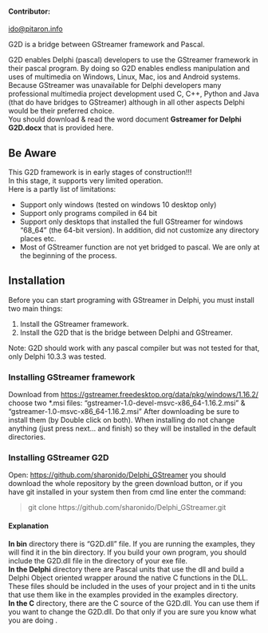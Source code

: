 #### Contributor:
ido@pitaron.info

G2D is a bridge between GStreamer framework and Pascal. 

G2D enables Delphi (pascal) developers to use the GStreamer framework in their pascal program. By doing so G2D enables endless manipulation and uses of multimedia on Windows, Linux, Mac, ios and Android systems. Because GStreamer was unavailable for Delphi developers many professional multimedia project development used C, C++, Python and Java (that do have bridges to GStreamer) although in all other aspects Delphi would be their preferred choice.  
You should download & read the word document **Gstreamer for Delphi G2D.docx** that is provided here.
  
## Be Aware
This G2D framework is in early stages of construction!!!  
In this stage, it supports very limited operation.  
Here is a partly list of limitations:
-	Support only windows (tested on windows 10 desktop only)
-	Support only programs compiled in 64 bit
-	Support only desktops that installed the full GStreamer for windows “68_64” (the 64-bit version). In addition, did not customize any directory places etc.
-	Most of GStreamer function are not yet bridged to pascal. We are only at the beginning of the process.    
## Installation
Before you can start programing with GStreamer in Delphi, you must install two main things:
1.	Install the GStreamer framework.
2.	Install the G2D that is the bridge between Delphi and GStreamer.

Note: G2D should work with any pascal compiler but was not tested for that, only Delphi 10.3.3 was tested.
### Installing GStreamer framework
Download from https://gstreamer.freedesktop.org/data/pkg/windows/1.16.2/ 
choose two *.msi files: “gstreamer-1.0-devel-msvc-x86_64-1.16.2.msi” & “gstreamer-1.0-msvc-x86_64-1.16.2.msi”
After downloading be sure to install them (by Double click on both). When installing do not change anything (just press next… and finish) so they will be installed in the default directories.  
### Installing GStreamer G2D
Open: https://github.com/sharonido/Delphi_GStreamer you should download the whole repository by the green download button, or if you have git installed in your system then from cmd line enter the command:  
> git clone https://<i></i>github.com/sharonido/Delphi_GStreamer.git   
#### Explanation
**In bin** directory there is  “G2D.dll” file. If you are running the examples, they will find it in the bin directory. If you build your own program, you should include the G2D.dll file in the directory of your exe file.   
**In the Delphi** directory there are Pascal units that use the dll and build a Delphi Object oriented wrapper around the native C functions in the DLL. These files should be included in the uses of your project and in ti the units that use them like in the examples provided in the examples directory.  
**In the C** directory, there are the C source of the G2D.dll. You can use them if you want to change the G2D.dll. Do that only if you are sure you know what you are doing  .
